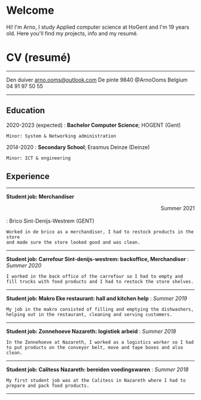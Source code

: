# Welcome

Hi! I'm Arno, I study Applied computer science at HoGent and I'm 19 years old. Here you'll find my projects, info and my resumé.



# CV (resumé)

-------------------     ----------------------------
Den duiver                        arno.ooms@outlook.com
De pinte 9840                     @ArnoOoms
Belgium                           04 91 97 50 55
-------------------     ----------------------------

Education
---------

2020-2023 (expected)
:   **Bachelor Computer Science**; HOGENT (Gent)

    Minor: System & Networking administration 

2014-2020
:   **Secondary School**; Erasmus Deinze (Deinze)

    Minor: ICT & engineering

Experience
----------


----------
**Student job: Merchandiser** <div style="text-align: right">  Summer 2021 </div>  
:   Brico Sint-Denijs-Westrem (GENT) 

    Worked in de brico as a merchandiser, I had to restock products in the store
    and made sure the store looked good and was clean.

----------
**Student job: Carrefour Sint-denijs-westrem: backoffice, Merchandiser**
:   *Summer 2020*

    I worked in the back office of the carrefour so I had to empty and fill trucks with food products and I had to restock the store shelves.

----------
**Student job: Makro Eke restaurant: hall and kitchen help**
:   *Summer 2019*

    My job in the makro consisted of filling and emptying the dishwashers, helping out in the restaurant, cleaning and serving customers.

----------
**Student job: Zonnehoeve Nazareth: logistiek arbeid**
:   *Summer 2018*

    In the Zonnehoeve at Nazareth, I worked as a logistics worker so I had to put products on the conveyor belt, move and tape boxes and also clean.

----------
**Student job: Calitess Nazareth: bereiden voedingswaren**
:   *Summer 2018*

    My first student job was at the Calitess in Nazareth where I had to prepare and pack food products.

----------
